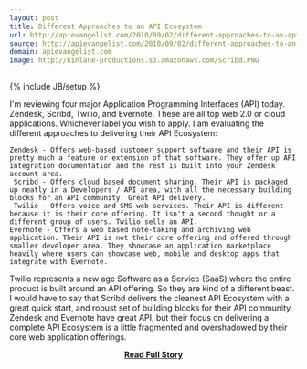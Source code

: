 ```yaml
---
layout: post
title: Different Approaches to an API Ecosystem
url: http://apievangelist.com/2010/09/02/different-approaches-to-an-api-ecosystem/
source: http://apievangelist.com/2010/09/02/different-approaches-to-an-api-ecosystem/
domain: apievangelist.com
image: http://kinlane-productions.s3.amazonaws.com/Scribd.PNG
---
```

{% include JB/setup %}<p>I'm reviewing four major Application Programming Interfaces (API) today. Zendesk, Scribd, Twilio, and Evernote.
These are all top web 2.0 or cloud applications. Whichever label you wish to apply.
I am evaluating the different approaches to delivering their API Ecosystem:

	Zendesk - Offers web-based customer support software and their API is pretty much a feature or extension of that software. They offer up API integration documentation and the rest is built into your Zendesk account area.
	 Scribd - Offers cloud based document sharing. Their API is packaged up neatly in a Developers / API area, with all the necessary building blocks for an API community. Great API delivery.
	 Twilio - Offers voice and SMS web services. Their API is different because it is their core offering. It isn't a second thought or a different group of users. Twilio sells an API.
	Evernote - Offers a web based note-taking and archiving web application. Their API is not their core offering and offered through smaller developer area. They showcase an application marketplace heavily where users can showcase web, mobile and desktop apps that integrate with Evernote.

Twilio represents a new age Software as a Service (SaaS) where the entire product is built around an API offering. So they are kind of a different beast.
I would have to say that Scribd delivers the cleanest API Ecosystem with a great quick start, and robust set of building blocks for their API community. Zendesk and Evernote have great API, but their focus on delivering a complete API Ecosystem is a little fragmented and overshadowed by their core web application offerings.
</p>
<center><p><a href="http://apievangelist.com/2010/09/02/different-approaches-to-an-api-ecosystem/" style='padding:25px; font-sze:18px; font-weight: bold;'>Read Full Story</a></p></center>
